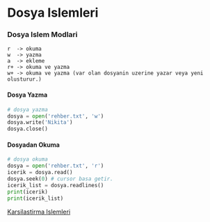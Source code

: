 # Dosya Islemleri

### Dosya Islem Modlari
```
r  -> okuma
w  -> yazma
a  -> ekleme
r+ -> okuma ve yazma
w+ -> okuma ve yazma (var olan dosyanin uzerine yazar veya yeni olusturur.)  
```

#### Dosya Yazma
```python
# dosya yazma
dosya = open('rehber.txt', 'w')
dosya.write('Nikita')
dosya.close()
```

#### Dosyadan Okuma
```python
# dosya okuma
dosya = open('rehber.txt', 'r')
icerik = dosya.read()
dosya.seek(0) # cursor basa getir.
icerik_list = dosya.readlines()
print(icerik)
print(icerik_list)
```

[Karsilastirma Islemleri](5-karsilastirmaislemleri.md)